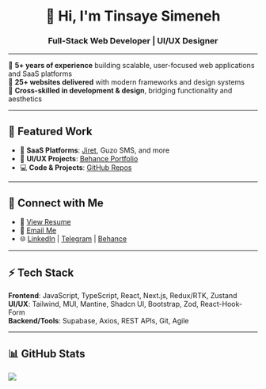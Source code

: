 <h1 align="center">👋 Hi, I'm Tinsaye Simeneh</h1>  
<h3 align="center">Full-Stack Web Developer | UI/UX Designer</h3>  

---

🔹 **5+ years of experience** building scalable, user-focused web applications and SaaS platforms  
🔹 **25+ websites delivered** with modern frameworks and design systems  
🔹 **Cross-skilled in development & design**, bridging functionality and aesthetics  

---

## 📌 Featured Work  
- 🚀 **SaaS Platforms**: [Jiret](https://jiret.com), Guzo SMS, and more  
- 🎨 **UI/UX Projects**: [Behance Portfolio](https://www.behance.net/tinsayesimeneh)  
- 💻 **Code & Projects**: [GitHub Repos](https://github.com/tinsaye-simeneh)  

---

## 💼 Connect with Me  
- 📄 [View Resume](https://docs.google.com/document/d/1tirjgC8zwwyTr3W4MDJl8XVTRcaov6MAPgRTD2S-Jyc/edit?usp=sharing)  
- 📧 [Email Me](mailto:tinsayesimeneh608@gmail.com)  
- 🌐 [LinkedIn](https://linkedin.com/in/tinsayesimeneh) | [Telegram](https://t.me/TinsayeSimeneh) | [Behance](https://behance.net/tinsayesimeneh)  

---

## ⚡ Tech Stack  
**Frontend**: JavaScript, TypeScript, React, Next.js, Redux/RTK, Zustand  
**UI/UX**: Tailwind, MUI, Mantine, Shadcn UI, Bootstrap, Zod, React-Hook-Form  
**Backend/Tools**: Supabase, Axios, REST APIs, Git, Agile  

---

## 📊 GitHub Stats  
![](https://github-readme-streak-stats.herokuapp.com/?user=tinsaye-simeneh&theme=dark&hide_border=false)  
